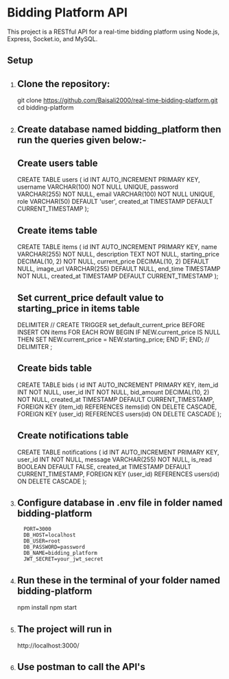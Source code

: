 # Bidding Platform API

This project is a RESTful API for a real-time bidding platform using Node.js, Express, Socket.io, and MySQL.

## Setup

1. ## Clone the repository:

      git clone https://github.com/Baisali2000/real-time-bidding-platform.git
      cd bidding-platform

2. ## Create database named bidding_platform then run the queries given below:-

   ## Create users table 

   CREATE TABLE users ( id INT AUTO_INCREMENT PRIMARY KEY, username VARCHAR(100) NOT NULL UNIQUE, password VARCHAR(255) NOT NULL, email VARCHAR(100) NOT NULL UNIQUE, role VARCHAR(50) DEFAULT 'user', created_at TIMESTAMP DEFAULT CURRENT_TIMESTAMP );

   ## Create items table 

   CREATE TABLE items ( id INT AUTO_INCREMENT PRIMARY KEY, name VARCHAR(255) NOT NULL, description TEXT NOT NULL, starting_price DECIMAL(10, 2) NOT NULL, current_price DECIMAL(10, 2) DEFAULT NULL, image_url VARCHAR(255) DEFAULT NULL, end_time TIMESTAMP NOT NULL, created_at TIMESTAMP DEFAULT CURRENT_TIMESTAMP );

   ## Set current_price default value to starting_price in items table 
   
   DELIMITER // CREATE TRIGGER set_default_current_price BEFORE INSERT ON items FOR EACH ROW BEGIN IF NEW.current_price IS NULL THEN SET NEW.current_price = NEW.starting_price; END IF; END; // DELIMITER ;

   ##  Create bids table 
     
   CREATE TABLE bids ( id INT AUTO_INCREMENT PRIMARY KEY, item_id INT NOT NULL, user_id INT NOT NULL, bid_amount DECIMAL(10, 2) NOT NULL, created_at TIMESTAMP DEFAULT CURRENT_TIMESTAMP, FOREIGN KEY (item_id) REFERENCES items(id) ON DELETE CASCADE, FOREIGN KEY (user_id) REFERENCES users(id) ON DELETE CASCADE );

   ##  Create notifications table 
   
   CREATE TABLE notifications ( id INT AUTO_INCREMENT PRIMARY KEY, user_id INT NOT NULL, message VARCHAR(255) NOT NULL, is_read BOOLEAN DEFAULT FALSE, created_at TIMESTAMP DEFAULT CURRENT_TIMESTAMP, FOREIGN KEY (user_id) REFERENCES users(id) ON DELETE CASCADE );

3. ## Configure database in .env file in folder named bidding-platform 

         PORT=3000
         DB_HOST=localhost
         DB_USER=root
         DB_PASSWORD=password
         DB_NAME=bidding_platform
         JWT_SECRET=your_jwt_secret

4. ##  Run these in the terminal of your folder named bidding-platform 
   npm install 
   npm start

5. ## The project will run in 

      http://localhost:3000/

6. ## Use postman to call the API's
